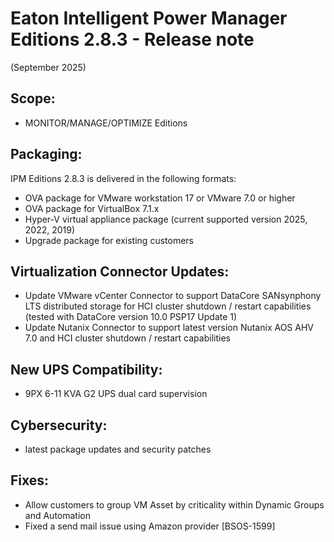 # Eaton Intelligent Power Manager Editions 2.8.3 - Release note
(September 2025)

## Scope:

* MONITOR/MANAGE/OPTIMIZE Editions

## Packaging:

IPM Editions 2.8.3 is delivered in the following formats:

* OVA package for VMware workstation 17 or VMware 7.0 or higher
* OVA package for VirtualBox 7.1.x
* Hyper-V virtual appliance package (current supported version 2025, 2022, 2019)
* Upgrade package for existing customers

## Virtualization Connector Updates:
* Update VMware vCenter Connector to support DataCore SANsynphony LTS distributed storage for HCI cluster shutdown / restart capabilities (tested with DataCore version 10.0 PSP17 Update 1)
* Update Nutanix Connector to support latest version Nutanix AOS AHV 7.0 and HCI cluster shutdown / restart capabilities

## New UPS Compatibility:
* 9PX 6-11 KVA G2 UPS dual card supervision

## Cybersecurity:
* latest package updates and security patches

## Fixes:
* Allow customers to group VM Asset by criticality within Dynamic Groups and Automation
* Fixed a send mail issue using Amazon provider \[BSOS-1599\]
